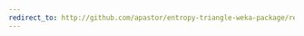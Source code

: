 ```yaml
---
redirect_to: http://github.com/apastor/entropy-triangle-weka-package/releases/download/0.9/EntropyTriangle.zip
---
```

